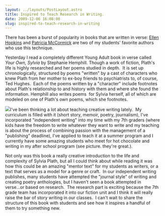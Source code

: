 ```yaml
---
layout: ../layouts/PostLayout.astro
title: Inspired to Teach Research in Writing.
date: 2009-12-06 16:08:00
slug: inspired-to-teach-research-in-writing
---
```


There has been a burst of popularity in books that are written in verse: [Ellen Hopkins](http://www.ellenhopkins.com/) and [Patricia McCormick](http://www.pattymccormick.com/index.php?mode=objectlist&section_id=116) are two of my students' favorite authors who use this technique.  

  

Yesterday I read a completely different Young Adult book in verse called _Your Own, Sylvia_ by Stephanie Hemphill. Though a work of fiction, Plath's life is highly researched and her poems studied in depth.  It is set up chronologically, structured by poems "written" by a cast of characters who knew Plath from her mother to ex-boy friends to psychiatrists to, of course, Ted Hughes.  Each of the poems written by a "character" include footnotes about Plath's relationship to and history with them and where she found the information. Hemphill also writes poems  for Sylvia herself, all of which are modeled on one of Plath's own poems, which she footnotes.  

  

[![](http://4.bp.blogspot.com/_uemGSKgAPTU/SxvG_GGKVxI/AAAAAAAAAcY/2KECAv013GE/s200/IMG_4593.JPG)](http://4.bp.blogspot.com/_uemGSKgAPTU/SxvG_GGKVxI/AAAAAAAAAcY/2KECAv013GE/s1600-h/IMG_4593.JPG)I've been thinking a lot about teaching creative writing lately.  My curriculum is filled with it (short story, memoir, poetry, journalism), I've incorporated "independent writing" into my time with my 7th graders (where kids have the freedom to write whatever they want to write and my teaching is about the process of combining passion with the management of a "publishing" deadline), I've applied to teach it at a summer program and I currently have some amazing students who meet for hot chocolate and writing in my after school program (see picture. they're great.).  

  

Not only was this book a really creative introduction to the life and complexity of Sylvia Plath, but all I could think about while reading it was how this could be an amazing "mentor text" for my students as writers, or a text that serves as a model for a genre or craft.  In our independent writing publishes, many students have attempted the "journal style" of writing and creating poetry anthologies, but I haven't seen a book attempted in verse...or based on research.  The research part is exciting because the 7th grade team has incorporated it into our fiction unit and I think it will really raise the bar of story writing in our classes.  I can't wait to share the structure of this book with students and see how it inspires a handful of them to try something new.